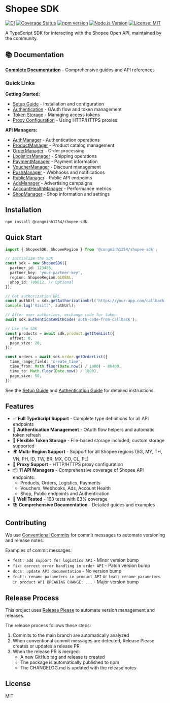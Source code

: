 # Shopee SDK

[![CI](https://github.com/congminh1254/shopee-sdk/actions/workflows/ci.yml/badge.svg)](https://github.com/congminh1254/shopee-sdk/actions/workflows/ci.yml)
[![Coverage Status](https://coveralls.io/repos/github/congminh1254/shopee-sdk/badge.svg?branch=main)](https://coveralls.io/github/congminh1254/shopee-sdk?branch=main)
[![npm version](https://badge.fury.io/js/@congminh1254%2Fshopee-sdk.svg)](https://badge.fury.io/js/@congminh1254%2Fshopee-sdk)
[![Node.js Version](https://img.shields.io/node/v/@congminh1254/shopee-sdk.svg)](https://www.npmjs.com/package/@congminh1254/shopee-sdk)
[![License: MIT](https://img.shields.io/badge/License-MIT-yellow.svg)](https://opensource.org/licenses/MIT)

A TypeScript SDK for interacting with the Shopee Open API, maintained by the community.

## 📚 Documentation

**[Complete Documentation](./docs/README.md)** - Comprehensive guides and API references

### Quick Links

**Getting Started:**
- [Setup Guide](./docs/guides/setup.md) - Installation and configuration
- [Authentication](./docs/guides/authentication.md) - OAuth flow and token management
- [Token Storage](./docs/guides/token-storage.md) - Managing access tokens
- [Proxy Configuration](./docs/guides/proxy.md) - Using HTTP/HTTPS proxies

**API Managers:**
- [AuthManager](./docs/managers/auth.md) - Authentication operations
- [ProductManager](./docs/managers/product.md) - Product catalog management
- [OrderManager](./docs/managers/order.md) - Order processing
- [LogisticsManager](./docs/managers/logistics.md) - Shipping operations
- [PaymentManager](./docs/managers/payment.md) - Payment information
- [VoucherManager](./docs/managers/voucher.md) - Discount management
- [PushManager](./docs/managers/push.md) - Webhooks and notifications
- [PublicManager](./docs/managers/public.md) - Public API endpoints
- [AdsManager](./docs/managers/ads.md) - Advertising campaigns
- [AccountHealthManager](./docs/managers/account-health.md) - Performance metrics
- [ShopManager](./docs/managers/shop.md) - Shop information and settings

## Installation

```bash
npm install @congminh1254/shopee-sdk
```

## Quick Start

```typescript
import { ShopeeSDK, ShopeeRegion } from '@congminh1254/shopee-sdk';

// Initialize the SDK
const sdk = new ShopeeSDK({
  partner_id: 123456,
  partner_key: 'your-partner-key',
  region: ShopeeRegion.GLOBAL,
  shop_id: 789012, // Optional
});

// Get authorization URL
const authUrl = sdk.getAuthorizationUrl('https://your-app.com/callback');
console.log('Visit:', authUrl);

// After user authorizes, exchange code for token
await sdk.authenticateWithCode('auth-code-from-callback');

// Use the SDK
const products = await sdk.product.getItemList({
  offset: 0,
  page_size: 20,
});

const orders = await sdk.order.getOrderList({
  time_range_field: 'create_time',
  time_from: Math.floor(Date.now() / 1000) - 86400,
  time_to: Math.floor(Date.now() / 1000),
  page_size: 50,
});
```

See the [Setup Guide](./docs/guides/setup.md) and [Authentication Guide](./docs/guides/authentication.md) for detailed instructions.

## Features

- ✅ **Full TypeScript Support** - Complete type definitions for all API endpoints
- 🔐 **Authentication Management** - OAuth flow helpers and automatic token refresh
- 💾 **Flexible Token Storage** - File-based storage included, custom storage supported
- 🌍 **Multi-Region Support** - Support for all Shopee regions (SG, MY, TH, VN, PH, ID, TW, BR, MX, CO, CL, PL)
- 🔌 **Proxy Support** - HTTP/HTTPS proxy configuration
- 📦 **11 API Managers** - Comprehensive coverage of Shopee API endpoints:
  - Products, Orders, Logistics, Payments
  - Vouchers, Webhooks, Ads, Account Health
  - Shop, Public endpoints and Authentication
- 🧪 **Well Tested** - 163 tests with 83% coverage
- 📚 **Comprehensive Documentation** - Detailed guides and examples

## Contributing

We use [Conventional Commits](https://www.conventionalcommits.org/) for commit messages to automate versioning and release notes.

Examples of commit messages:

- `feat: add support for logistics API` - Minor version bump
- `fix: correct error handling in order API` - Patch version bump
- `docs: update API documentation` - No version bump
- `feat!: rename parameters in product API` or `feat: rename parameters in product API BREAKING CHANGE: ...` - Major version bump

## Release Process

This project uses [Release Please](https://github.com/googleapis/release-please) to automate version management and releases.

The release process follows these steps:

1. Commits to the main branch are automatically analyzed
2. When conventional commit messages are detected, Release Please creates or updates a release PR
3. When the release PR is merged:
   - A new GitHub tag and release is created
   - The package is automatically published to npm
   - The CHANGELOG.md is updated with the release notes

## License

MIT
